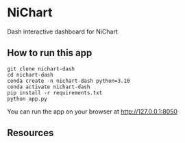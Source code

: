 # NiChart
Dash interactive dashboard for NiChart
                            
## How to run this app

```
git clone nichart-dash
cd nichart-dash
conda create -n nichart-dash python=3.10
conda activate nichart-dash
pip install -r requirements.txt
python app.py
```
You can run the app on your browser at http://127.0.0.1:8050

## Resources


